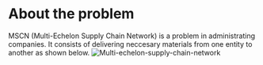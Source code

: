 # About the problem
MSCN (Multi-Echelon Supply Chain Network) is a problem in administrating companies. It consists of delivering neccesary materials from one entity to another as shown below.
![Multi-echelon-supply-chain-network](https://user-images.githubusercontent.com/42720598/111231355-68f9af00-85e9-11eb-9756-052e9b8a2ec1.png)

